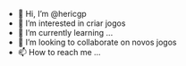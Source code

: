 - 👋 Hi, I’m @hericgp
- 👀 I’m interested in  criar jogos
- 🌱 I’m currently learning ...
- 💞️ I’m looking to collaborate on  novos jogos
- 📫 How to reach me ...

<!---
hericgp/hericgp is a ✨ special ✨ repository because its `README.md` (this file) appears on your GitHub profile.
You can click the Preview link to take a look at your changes.
--->
